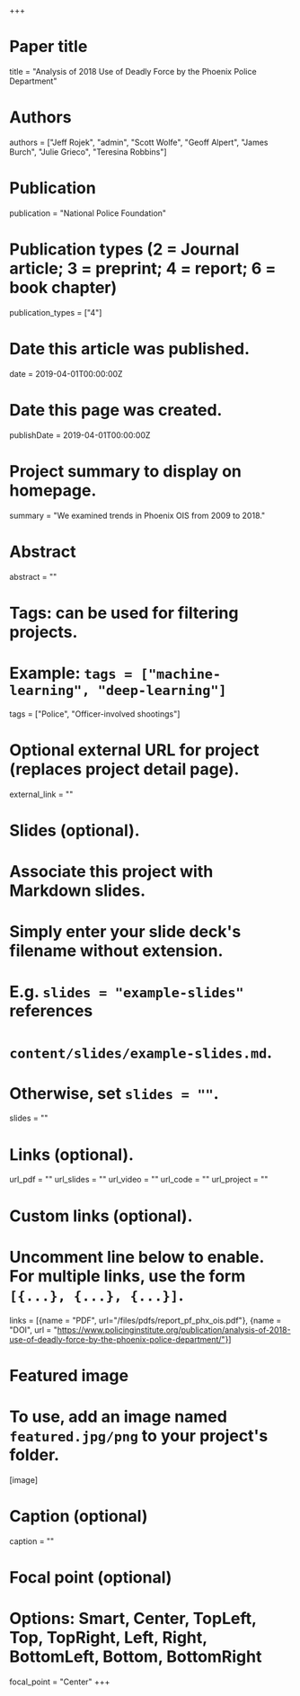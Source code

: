 +++
# Paper title
title = "Analysis of 2018 Use of Deadly Force by the Phoenix Police Department"

# Authors
authors = ["Jeff Rojek", "admin", "Scott Wolfe", "Geoff Alpert", "James Burch", "Julie Grieco", "Teresina Robbins"]

# Publication
publication = "National Police Foundation"

# Publication types (2 = Journal article; 3 = preprint; 4 = report; 6 = book chapter)
publication_types = ["4"]

# Date this article was published.
date = 2019-04-01T00:00:00Z

# Date this page was created.
publishDate = 2019-04-01T00:00:00Z

# Project summary to display on homepage.
summary = "We examined trends in Phoenix OIS from 2009 to 2018."

# Abstract
abstract = ""

# Tags: can be used for filtering projects.
# Example: `tags = ["machine-learning", "deep-learning"]`
tags = ["Police", "Officer-involved shootings"]

# Optional external URL for project (replaces project detail page).
external_link = ""

# Slides (optional).
#   Associate this project with Markdown slides.
#   Simply enter your slide deck's filename without extension.
#   E.g. `slides = "example-slides"` references 
#   `content/slides/example-slides.md`.
#   Otherwise, set `slides = ""`.
slides = ""

# Links (optional).
url_pdf = ""
url_slides = ""
url_video = ""
url_code = ""
url_project = ""

# Custom links (optional).
#   Uncomment line below to enable. For multiple links, use the form `[{...}, {...}, {...}]`.
links = [{name = "PDF", url="/files/pdfs/report_pf_phx_ois.pdf"}, {name = "DOI", url = "https://www.policinginstitute.org/publication/analysis-of-2018-use-of-deadly-force-by-the-phoenix-police-department/"}]

# Featured image
# To use, add an image named `featured.jpg/png` to your project's folder. 
[image]
  # Caption (optional)
  caption = ""
  
  # Focal point (optional)
  # Options: Smart, Center, TopLeft, Top, TopRight, Left, Right, BottomLeft, Bottom, BottomRight
  focal_point = "Center"
+++



